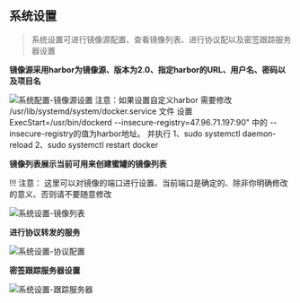 ## 系统设置

> 系统设置可进行镜像源配置、查看镜像列表、进行协议配以及密签跟踪服务器设置



**镜像源采用harbor为镜像源、版本为2.0、指定harbor的URL、用户名、密码以及项目名**

![系统配置-镜像源设置](../img/系统配置-镜像源设置.png)
注意：如果设置自定义harbor 需要修改 /usr/lib/systemd/system/docker.service 文件 
设置 ExecStart=/usr/bin/dockerd --insecure-registry=47.96.71.197:90" 中的 --insecure-registry的值为harbor地址。
并执行 1、sudo systemctl daemon-reload  2、sudo systemctl restart docker

**镜像列表展示当前可用来创建蜜罐的镜像列表**

!!! 注意： 这里可以对镜像的端口进行设置、当前端口是确定的、除非你明确修改的意义、否则请不要随意修改

![系统设置-镜像列表](../img/系统设置-镜像列表.png)



**进行协议转发的服务**

![系统设置-协议配置](../img/系统设置-协议配置.png)



**密签跟踪服务器设置**

![系统设置-跟踪服务器](../img/系统设置-跟踪服务器.png)
